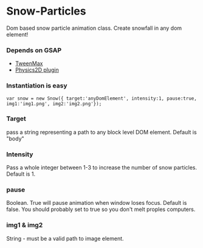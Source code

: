# Snow-Particles

Dom based snow particle animation class. Create snowfall in any dom element!

### Depends on GSAP

* [TweenMax](https://greensock.com/docs/TweenMax) 
* [Physics2D plugin](https://greensock.com/Physics2DPlugin) 

### Instantiation is easy

```
var snow = new Snow({ target:'anyDomElement', intensity:1, pause:true, img1:'img1.png', img2:'img2.png'});
```

### Target
pass a string representing a path to any block level DOM element. Default is "body"

### Intensity
Pass a whole integer between 1-3 to increase the number of snow particles. Default is 1.

### pause 
Boolean. True will pause animation when window loses focus. Default is false. You should probably set to true so you don't melt proples computers.

### img1 & img2
String - must be a valid path to image element.
